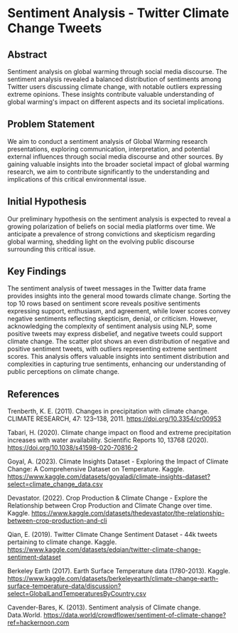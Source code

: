 # Sentiment Analysis - Twitter Climate Change Tweets

## Abstract
  
Sentiment analysis on global warming through social media discourse. The sentiment analysis revealed a balanced distribution of sentiments among Twitter users discussing climate change, with notable outliers expressing extreme opinions. These insights contribute valuable understanding of global warming's impact on different aspects and its societal implications.
  
## Problem Statement
  
We aim to conduct a sentiment analysis of Global Warming research presentations, exploring communication, interpretation, and potential external influences through social media discourse and other sources. By gaining valuable insights into the broader societal impact of global warming research, we aim to contribute significantly to the understanding and implications of this critical environmental issue.

## Initial Hypothesis
  
Our preliminary hypothesis on the sentiment analysis is expected to reveal a growing polarization of beliefs on social media platforms over time. We anticipate a prevalence of strong convictions and skepticism regarding global warming, shedding light on the evolving public discourse surrounding this critical issue.  

## Key Findings

The sentiment analysis of tweet messages in the Twitter data frame provides insights into the general mood towards climate change. Sorting the top 10 rows based on sentiment score reveals positive sentiments expressing support, enthusiasm, and agreement, while lower scores convey negative sentiments reflecting skepticism, denial, or criticism. However, acknowledging the complexity of sentiment analysis using NLP, some positive tweets may express disbelief, and negative tweets could support climate change. The scatter plot shows an even distribution of negative and positive sentiment tweets, with outliers representing extreme sentiment scores. This analysis offers valuable insights into sentiment distribution and complexities in capturing true sentiments, enhancing our understanding of public perceptions on climate change.

## References
  
Trenberth, K. E. (2011). Changes in precipitation with climate change. CLIMATE RESEARCH,
    47: 123–138, 2011. https://doi.org/10.3354/cr00953
    
Tabari, H. (2020). Climate change impact on flood and extreme precipitation increases with
    water availability. Scientific Reports 10, 13768 (2020). https://doi.org/10.1038/s41598-020-70816-2
    
Goyal, A. (2023). Climate Insights Dataset - Exploring the Impact of Climate Change: A
    Comprehensive Dataset on Temperature. Kaggle.
    https://www.kaggle.com/datasets/goyaladi/climate-insights-dataset?select=climate_change_data.csv
    
Devastator. (2022). Crop Production & Climate Change - Explore the Relationship between Crop
    Production and Climate Change over time. Kaggle. https://www.kaggle.com/datasets/thedevastator/the-relationship-between-crop-production-and-cli
    
Qian, E. (2019). Twitter Climate Change Sentiment Dataset - 44k tweets pertaining to climate
    change. Kaggle. https://www.kaggle.com/datasets/edqian/twitter-climate-change-sentiment-dataset
    
Berkeley Earth (2017). Earth Surface Temperature data (1780-2013). Kaggle.
    https://www.kaggle.com/datasets/berkeleyearth/climate-change-earth-surface-temperature-data/discussion?select=GlobalLandTemperaturesByCountry.csv
    
Cavender-Bares, K. (2013). Sentiment analysis of Climate change. Data.World.
    https://data.world/crowdflower/sentiment-of-climate-change?ref=hackernoon.com
